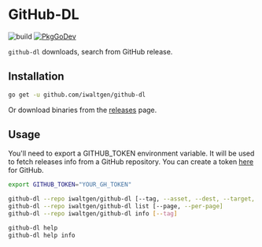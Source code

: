 # GitHub-DL

![build](https://github.com/iwaltgen/github-dl/workflows/build/badge.svg)
[![PkgGoDev](https://pkg.go.dev/badge/github.com/iwaltgen/github-dl)](https://pkg.go.dev/github.com/iwaltgen/github-dl)

`github-dl` downloads, search from GitHub release.

## Installation

```sh
go get -u github.com/iwaltgen/github-dl
```
Or download binaries from the [releases](https://github.com/iwaltgen/github-dl/releases) page.

## Usage

You'll need to export a GITHUB_TOKEN environment variable.
It will be used to fetch releases info from a GitHub repository.
You can create a token [here](https://github.com/settings/tokens) for GitHub.

```sh
export GITHUB_TOKEN="YOUR_GH_TOKEN"

github-dl --repo iwaltgen/github-dl [--tag, --asset, --dest, --target, --pick]
github-dl --repo iwaltgen/github-dl list [--page, --per-page]
github-dl --repo iwaltgen/github-dl info [--tag]

github-dl help
github-dl help info
```
